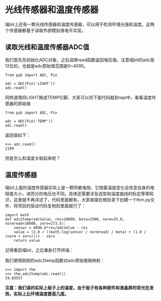# 光线传感器和温度传感器

喵bit上还有一颗光线传感器和温度传感器，可以用于检测环境光强和温度。这两个传感器都基于读取外部模拟值电平实现。

## 读取光线和温度传感器ADC值

我们首先先初始化ADC对象，之后调用read函数返回电压值。注意喵bit的adc是12位的，也就是adc原始值范围是0~4095。

	from pyb import ADC, Pin

	adc = ADC(Pin('LIGHT'))
	adc.read()

同样道理将LIGHT换成TEMP引脚，大家可以将下面代码敲到repl中，看看温度传感器的原始值

	from pyb import ADC, Pin

	adc = ADC(Pin('TEMP'))
	adc.read()

返回值如下：

	>>> adc.read()
	2199

但是怎么和温度关联起来呢？


## 温度传感器

喵bit上面的温度传感器实际上是一颗热敏电阻，它随着温度变化会改变自身的电阻值大小，进而分的电压也不同。具体还需要涉及选型和温度曲线的标定等等知识，这里就不再详述了，代码里面都有。大家直接在根目录下创建一个thm.py文件，将项目的驱动代码复制到里面就行了：

	import math
	def adc2temp(adcValue, res=10000, beta=3300, norm=25.0, normread=10000, zero=273.5):
	    sensor = 4096.0*res/adcValue - res
	    value = (1.0 / ((math.log(sensor / normread) / beta) + (1.0 / (norm + zero)))) - zero
	    return value


记得重启喵bit，之后重新打开终端：

我们使用刚刚的adc2temp函数对adc原始值做映射：

	>>> import thm
	>>> thm.adc2temp(adc.read())
	29.83557

**注意：我们读的实际上板子上的温度，由于板子有各种原件和液晶屏的背光在发热，实际上比环境温度要高几度。**



